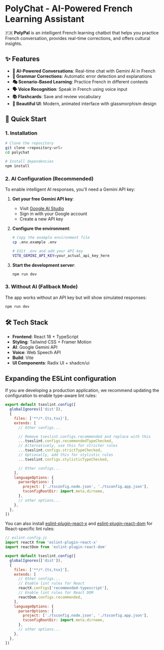 # PolyChat - AI-Powered French Learning Assistant

🇫🇷 **PolyPal** is an intelligent French learning chatbot that helps you practice French conversation, provides real-time corrections, and offers cultural insights.

## ✨ Features

- **🤖 AI-Powered Conversations**: Real-time chat with Gemini AI in French
- **📝 Grammar Corrections**: Automatic error detection and explanations
- **🎭 Scenario-Based Learning**: Practice French in different contexts
- **🗣️ Voice Recognition**: Speak in French using voice input
- **📚 Flashcards**: Save and review vocabulary
- **🎨 Beautiful UI**: Modern, animated interface with glassmorphism design

## 🚀 Quick Start

### 1. Installation

```bash
# Clone the repository
git clone <repository-url>
cd polychat

# Install dependencies
npm install
```

### 2. AI Configuration (Recommended)

To enable intelligent AI responses, you'll need a Gemini API key:

1. **Get your free Gemini API key**:
   - Visit [Google AI Studio](https://makersuite.google.com/app/apikey)
   - Sign in with your Google account
   - Create a new API key

2. **Configure the environment**:
   ```bash
   # Copy the example environment file
   cp .env.example .env
   
   # Edit .env and add your API key
   VITE_GEMINI_API_KEY=your_actual_api_key_here
   ```

3. **Start the development server**:
   ```bash
   npm run dev
   ```

### 3. Without AI (Fallback Mode)

The app works without an API key but will show simulated responses:

```bash
npm run dev
```

## 🛠️ Tech Stack

- **Frontend**: React 18 + TypeScript
- **Styling**: Tailwind CSS + Framer Motion
- **AI**: Google Gemini API
- **Voice**: Web Speech API
- **Build**: Vite
- **UI Components**: Radix UI + shadcn/ui

## Expanding the ESLint configuration

If you are developing a production application, we recommend updating the configuration to enable type-aware lint rules:

```js
export default tseslint.config([
  globalIgnores(['dist']),
  {
    files: ['**/*.{ts,tsx}'],
    extends: [
      // Other configs...

      // Remove tseslint.configs.recommended and replace with this
      ...tseslint.configs.recommendedTypeChecked,
      // Alternatively, use this for stricter rules
      ...tseslint.configs.strictTypeChecked,
      // Optionally, add this for stylistic rules
      ...tseslint.configs.stylisticTypeChecked,

      // Other configs...
    ],
    languageOptions: {
      parserOptions: {
        project: ['./tsconfig.node.json', './tsconfig.app.json'],
        tsconfigRootDir: import.meta.dirname,
      },
      // other options...
    },
  },
])
```

You can also install [eslint-plugin-react-x](https://github.com/Rel1cx/eslint-react/tree/main/packages/plugins/eslint-plugin-react-x) and [eslint-plugin-react-dom](https://github.com/Rel1cx/eslint-react/tree/main/packages/plugins/eslint-plugin-react-dom) for React-specific lint rules:

```js
// eslint.config.js
import reactX from 'eslint-plugin-react-x'
import reactDom from 'eslint-plugin-react-dom'

export default tseslint.config([
  globalIgnores(['dist']),
  {
    files: ['**/*.{ts,tsx}'],
    extends: [
      // Other configs...
      // Enable lint rules for React
      reactX.configs['recommended-typescript'],
      // Enable lint rules for React DOM
      reactDom.configs.recommended,
    ],
    languageOptions: {
      parserOptions: {
        project: ['./tsconfig.node.json', './tsconfig.app.json'],
        tsconfigRootDir: import.meta.dirname,
      },
      // other options...
    },
  },
])
```
